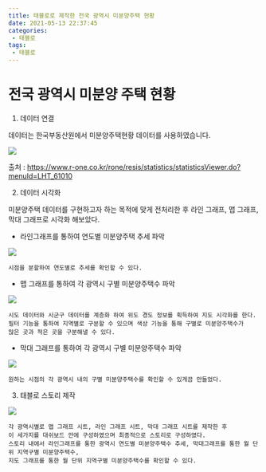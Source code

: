 ```yaml
---
title: 태블로로 제작한 전국 광역시 미분양주택 현황  
date: 2021-05-13 22:37:45
categories:
 - 태블로
tags:
 - 태블로
---
```


# 전국 광역시 미분양 주택 현황

1. 데이터 연결

데이터는 한국부동산원에서 미분양주택현황 데이터를 사용하였습니다.


![](/image/tableau2.PNG)


출처 : https://www.r-one.co.kr/rone/resis/statistics/statisticsViewer.do?menuId=LHT_61010

2. 데이터 시각화

미분양주택 데이터를 구현하고자 하는 목적에 맞게 전처리한 후 라인 그래프, 맵 그래프, 막대 그래프로 시각화 해보았다. 

- 라인그래프를 통하여 연도별 미분양주택 추세 파악

![](/image/tableau5.PNG)

    시점을 분할하여 연도별로 추세를 확인할 수 있다.

- 맵 그래프를 통하여 각 광역시 구별 미분양주택수 파악

![](/image/tableau4.PNG)

    시도 데이터와 시군구 데이터를 계층화 하여 위도 경도 정보를 획득하여 지도 시각화를 한다.
    필터 기능을 통하여 지역별로 구분할 수 있으며 색상 기능을 통해 구별로 미분양주택수가
    많은 곳과 적은 곳을 구분해낼 수 있다.

- 막대 그래프를 통하여 각 광역시 구별 미분양주택수 파악

![](/image/tableau3.PNG)

    원하는 시점의 각 광역시 내의 구별 미분양주택수를 확인할 수 있게끔 만들었다.

3. 태블로 스토리 제작

![](/image/tableau1.PNG)

    각 광역시별로 맵 그래프 시트, 라인 그래프 시트, 막대 그래프 시트를 제작한 후
    이 세가지를 대쉬보드 안에 구성하였으며 최종적으로 스토리로 구성하였다.
    스토리 내에서 라인그래프를 통한 광역시 연도별 미분양주택수 추세, 막대그래프를 통한 월 단위 지역구별 미분양주택수,
    지도 그래프를 통한 월 단위 지역구별 미분양주택수를 확인할 수 있다.
    

